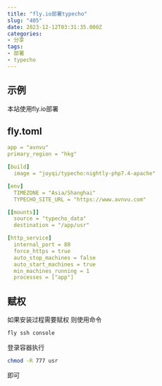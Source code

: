 ```yaml
---
title: "fly.io部署typecho"
slug: "405"
date: 2023-12-12T03:31:35.000Z
categories:
- 分享
tags:
- 部署
- typecho
---
```


## 示例
本站使用fly.io部署
## fly.toml
```yaml
app = "avnvu"
primary_region = "hkg"

[build]
  image = "joyqi/typecho:nightly-php7.4-apache"

[env]
  TIMEZONE = "Asia/Shanghai"
  TYPECHO_SITE_URL = "https://www.avnvu.com"

[[mounts]]
  source = "typecho_data"
  destination = "/app/usr"

[http_service]
  internal_port = 80
  force_https = true
  auto_stop_machines = false
  auto_start_machines = true
  min_machines_running = 1
  processes = ["app"]
```
## 赋权
如果安装过程需要赋权
则使用命令
```bash
fly ssh console
```
登录容器执行
```bash
chmod -R 777 usr
```
即可

